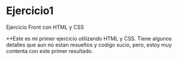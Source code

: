 # Ejercicio1
Ejercicio Front con HTML y CSS

**Este es mi primer ejercicio utilizando HTML y CSS. Tiene algunos detalles que aun no estan resueltos y codigo sucio, pero, estoy muy contenta con este primer resultado.

